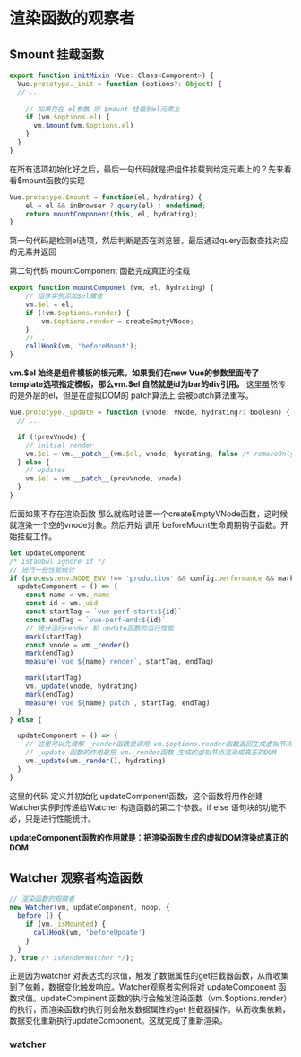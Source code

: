 
# 渲染函数的观察者



## $mount 挂载函数

```javascript
export function initMixin (Vue: Class<Component>) {
  Vue.prototype._init = function (options?: Object) {
  // ...
      
    // 如果存在 el参数 则 $mount 挂载到el元素上
    if (vm.$options.el) {
      vm.$mount(vm.$options.el)
    }    
  }
}
```

在所有选项初始化好之后，最后一句代码就是把组件挂载到给定元素上的？先来看看$mount函数的实现

```javascript
Vue.prototype.$mount = function(el, hydrating) {
	el = el && inBrowser ? query(el) : undefined;
    return mountComponent(this, el, hydrating);
}
```

第一句代码是检测el选项，然后判断是否在浏览器，最后通过query函数查找对应的元素并返回

第二句代码 mountComponent 函数完成真正的挂载



```javascript
export function mountComponet (vm, el, hydrating) {
    // 组件实例添加$el属性
    vm.$el = el;
    if (!vm.$options.render) {
        vm.$options.render = createEmptyVNode;
    }
    // ...
    callHook(vm, 'beforeMount');
}
```

**vm.$el 始终是组件模板的根元素。如果我们在new Vue的参数里面传了template选项指定模板，那么vm.\$el 自然就是id为bar的div引用。** 这里虽然传的是外层的el，但是在虚拟DOM的 patch算法上 会被patch算法重写。

```javascript
Vue.prototype._update = function (vnode: VNode, hydrating?: boolean) {
  // ...

  if (!prevVnode) {
    // initial render
    vm.$el = vm.__patch__(vm.$el, vnode, hydrating, false /* removeOnly */)
  } else {
    // updates
    vm.$el = vm.__patch__(prevVnode, vnode)
  }
}
```

后面如果不存在渲染函数 那么就临时设置一个createEmptyVNode函数，这时候就渲染一个空的vnode对象。然后开始 调用 beforeMount生命周期钩子函数。开始挂载工作。

```javascript
let updateComponent
/* istanbul ignore if */
// 进行一些性能统计 
if (process.env.NODE_ENV !== 'production' && config.performance && mark) {
  updateComponent = () => {
    const name = vm._name
    const id = vm._uid
    const startTag = `vue-perf-start:${id}`
    const endTag = `vue-perf-end:${id}`
	// 统计运行render 和 update函数的运行性能
    mark(startTag)
    const vnode = vm._render()
    mark(endTag)
    measure(`vue ${name} render`, startTag, endTag)

    mark(startTag)
    vm._update(vnode, hydrating)
    mark(endTag)
    measure(`vue ${name} patch`, startTag, endTag)
  }
} else {

  updateComponent = () => {
    // 这里可以先理解 _render函数是调用 vm.$options.render函数返回生成虚拟节点Vnode
    // _update 函数的作用是把 vm._render函数 生成的虚拟节点渲染成真正的DOM
    vm._update(vm._render(), hydrating)
  }
}
```

这里的代码 定义并初始化 updateComponent函数，这个函数将用作创建 Watcher实例时传递给Watcher 构造函数的第二个参数。if else 语句块的功能不必，只是进行性能统计。

**updateComponent函数的作用就是：把渲染函数生成的虚拟DOM渲染成真正的DOM**



## Watcher 观察者构造函数

```javascript
// 渲染函数的观察者
new Watcher(vm, updateComponent, noop, {
  before () {
    if (vm._isMounted) {
      callHook(vm, 'beforeUpdate')
    }
  }
}, true /* isRenderWatcher */);
```

正是因为watcher 对表达式的求值，触发了数据属性的get拦截器函数，从而收集到了依赖，数据变化触发响应。Watcher观察者实例将对 updateComponent 函数求值。updateCompinent 函数的执行会触发渲染函数（vm.$options.render）的执行，而渲染函数的执行则会触发数据属性的get 拦截器操作。从而收集依赖，数据变化重新执行updateComponent。这就完成了重新渲染。



### watcher

